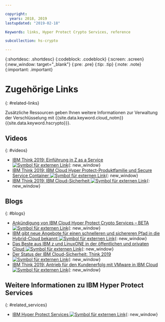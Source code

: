 ```yaml
---

copyright:
  years: 2018, 2019
lastupdated: "2019-02-18"

Keywords: links, Hyper Protect Crypto Services, reference

subcollection: hs-crypto

---
```


{:shortdesc: .shortdesc}
{:codeblock: .codeblock}
{:screen: .screen}
{:new_window: target="_blank"}
{:pre: .pre}
{:tip: .tip}
{:note: .note}
{:important: .important}

# Zugehörige Links
{: #related-links}

Zusätzliche Ressourcen geben Ihnen weitere Informationen zur Verwaltung der Verschlüsselung mit {{site.data.keyword.cloud_notm}} {{site.data.keyword.hscrypto}}}.

## Videos
{: #videos}

- [IBM Think 2019: Einführung in Z as a Service ![Symbol für externen Link](../../icons/launch-glyph.svg "Symbol für externen Link")](https://www.ibm.com/events/think/watch/replay/120157283/){: new_window}
- [IBM Think 2019: IBM Cloud Hyper Protect-Produktfamilie und Secure Service Container ![Symbol für externen Link](../../icons/launch-glyph.svg "Symbol für externen Link")](https://www.ibm.com/events/think/watch/replay/120171746/){: new_window}
- [IBM Think 2019: IBM Cloud-Sicherheit ![Symbol für externen Link](../../icons/launch-glyph.svg "Symbol für externen Link")](https://www.ibm.com/events/think/watch/replay/120118486/){: new_window}

## Blogs
{: #blogs}

- [Ankündigung von IBM Cloud Hyper Protect Crypto Services – BETA ![Symbol für externen Link](../../icons/launch-glyph.svg "Symbol für externen Link")](https://www.ibm.com/blogs/bluemix/2019/01/announcing-ibm-cloud-hyper-protect-crypto-services-beta/){: new_window}
- [IBM gibt neue Angebote für einen schnelleren und sichereren Pfad in die Hybrid-Cloud bekannt ![Symbol für externen Link](../../icons/launch-glyph.svg "Symbol für externen Link")](https://newsroom.ibm.com/2019-02-12-IBM-Unveils-New-Offerings-for-Faster-and-More-Secured-Path-to-Hybrid-Cloud){: new_window}
- [Das Beste aus IBM z und LinuxONE in der öffentlichen und privaten Cloud ![Symbol für externen Link](../../icons/launch-glyph.svg "Symbol für externen Link")](https://www.ibm.com/blogs/systems/the-best-of-ibm-z-and-linuxone-in-the-public-and-private-cloud/){: new_window}
- [Der Status der IBM Cloud-Sicherheit: Think 2019 ![Symbol für externen Link](../../icons/launch-glyph.svg "Symbol für externen Link")](https://www.ibm.com/blogs/bluemix/2019/02/cloud-security-right/){: new_window}
- [IBM Think 2019: Antrieb für den Kundenerfolg mit VMware in IBM Cloud ![Symbol für externen Link](../../icons/launch-glyph.svg "Symbol für externen Link")](https://www.ibm.com/blogs/bluemix/2019/02/security-innovation-and-choice-for-vmware-on-ibm-cloud/){: new_window}

## Weitere Informationen zu IBM Hyper Protect Services
{: #related_services}

- [IBM Hyper Protect Services ![Symbol für externen Link](../../icons/launch-glyph.svg "Symbol für externen Link")](https://www.ibm.com/cloud/hyper-protect-services){: new_window}
